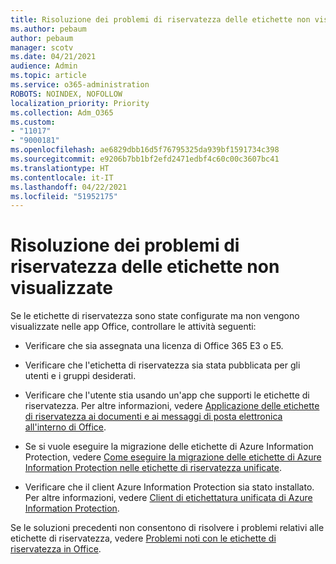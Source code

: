 ```yaml
---
title: Risoluzione dei problemi di riservatezza delle etichette non visualizzate
ms.author: pebaum
author: pebaum
manager: scotv
ms.date: 04/21/2021
audience: Admin
ms.topic: article
ms.service: o365-administration
ROBOTS: NOINDEX, NOFOLLOW
localization_priority: Priority
ms.collection: Adm_O365
ms.custom:
- "11017"
- "9000181"
ms.openlocfilehash: ae6829dbb16d5f76795325da939bf1591734c398
ms.sourcegitcommit: e9206b7bb1bf2efd2471edbf4c60c00c3607bc41
ms.translationtype: HT
ms.contentlocale: it-IT
ms.lasthandoff: 04/22/2021
ms.locfileid: "51952175"
---
```

# <a name="troubleshoot-sensitivity-labels-not-appearing"></a>Risoluzione dei problemi di riservatezza delle etichette non visualizzate

Se le etichette di riservatezza sono state configurate ma non vengono visualizzate nelle app Office, controllare le attività seguenti:

- Verificare che sia assegnata una licenza di Office 365 E3 o E5.

- Verificare che l'etichetta di riservatezza sia stata pubblicata per gli utenti e i gruppi desiderati.

- Verificare che l'utente stia usando un'app che supporti le etichette di riservatezza. Per altre informazioni, vedere [Applicazione delle etichette di riservatezza ai documenti e ai messaggi di posta elettronica all'interno di Office](https://go.microsoft.com/fwlink/?linkid=2106446).

- Se si vuole eseguire la migrazione delle etichette di Azure Information Protection, vedere [Come eseguire la migrazione delle etichette di Azure Information Protection nelle etichette di riservatezza unificate](https://go.microsoft.com/fwlink/?linkid=2106056).

- Verificare che il client Azure Information Protection sia stato installato. Per altre informazioni, vedere [Client di etichettatura unificata di Azure Information Protection](https://go.microsoft.com/fwlink/?linkid=2106374).

Se le soluzioni precedenti non consentono di risolvere i problemi relativi alle etichette di riservatezza, vedere [Problemi noti con le etichette di riservatezza in Office](https://go.microsoft.com/fwlink/?linkid=2106447).